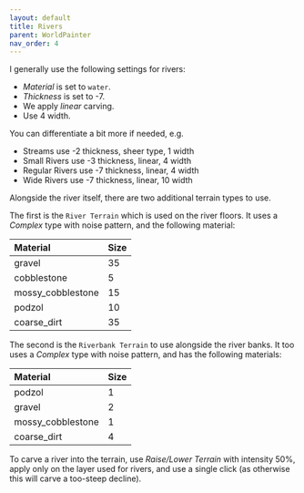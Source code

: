 ```yaml
---
layout: default
title: Rivers
parent: WorldPainter
nav_order: 4
---
```


I generally use the following settings for rivers:

- *Material* is set to `water`.
- *Thickness* is set to -7.
- We apply *linear* carving.
- Use 4 width.

You can differentiate a bit more if needed, e.g.

- Streams use -2 thickness, sheer type, 1 width
- Small Rivers use -3 thickness, linear, 4 width
- Regular Rivers use -7 thickness, linear, 4 width
- Wide Rivers use -7 thickness, linear, 10 width

Alongside the river itself, there are two additional terrain types to use.

The first is the `River Terrain` which is used on the river floors. It
uses a *Complex* type with noise pattern, and the following material:

| Material           | Size |
|:-------------------|:-----|
| gravel             | 35   |
| cobblestone        | 5    |
| mossy\_cobblestone | 15   |
| podzol             | 10   |
| coarse\_dirt       | 35   |

The second is the `Riverbank Terrain` to use alongside the river banks.
It too uses a *Complex* type with noise pattern, and has the following
materials:

| Material           | Size |
|:-------------------|:-----|
| podzol             | 1    |
| gravel             | 2    |
| mossy\_cobblestone | 1    |
| coarse\_dirt       | 4    |

To carve a river into the terrain, use *Raise/Lower Terrain* with intensity
50%, apply only on the layer used for rivers, and use a single click (as
otherwise this will carve a too-steep decline).

